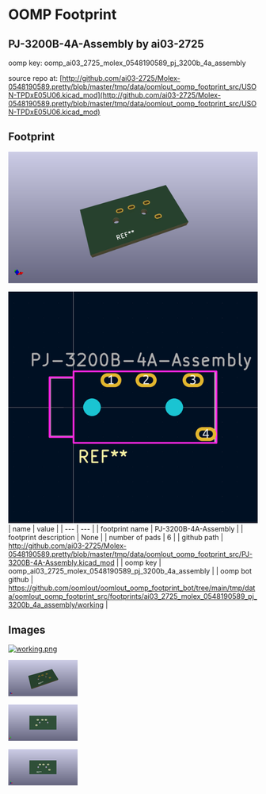 # OOMP Footprint  
## PJ-3200B-4A-Assembly  by ai03-2725  
  
oomp key: oomp_ai03_2725_molex_0548190589_pj_3200b_4a_assembly  
  
source repo at: [http://github.com/ai03-2725/Molex-0548190589.pretty/blob/master/tmp/data/oomlout_oomp_footprint_src/USON-TPDxE05U06.kicad_mod](http://github.com/ai03-2725/Molex-0548190589.pretty/blob/master/tmp/data/oomlout_oomp_footprint_src/USON-TPDxE05U06.kicad_mod)  
## Footprint  
  
[![working_kicad_pcb_3d.png](working_kicad_pcb_3d_600.png)](working_kicad_pcb_3d.png)  
  
[![working.png](working_600.png)](working.png)  
| name | value | 
| --- | --- | 
| footprint name | PJ-3200B-4A-Assembly | 
| footprint description | None | 
| number of pads | 6 | 
| github path | http://github.com/ai03-2725/Molex-0548190589.pretty/blob/master/tmp/data/oomlout_oomp_footprint_src/PJ-3200B-4A-Assembly.kicad_mod | 
| oomp key | oomp_ai03_2725_molex_0548190589_pj_3200b_4a_assembly | 
| oomp bot github | https://github.com/oomlout/oomlout_oomp_footprint_bot/tree/main/tmp/data/oomlout_oomp_footprint_src/footprints/ai03_2725_molex_0548190589_pj_3200b_4a_assembly/working | 
## Images  
  
[![working.png](working_140.png)](working.png)  
  
[![working_kicad_pcb_3d.png](working_kicad_pcb_3d_140.png)](working_kicad_pcb_3d.png)  
  
[![working_kicad_pcb_3d_back.png](working_kicad_pcb_3d_back_140.png)](working_kicad_pcb_3d_back.png)  
  
[![working_kicad_pcb_3d_front.png](working_kicad_pcb_3d_front_140.png)](working_kicad_pcb_3d_front.png)  

